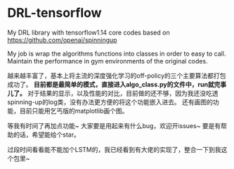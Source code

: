# DRL-tensorflow
My DRL library with tensorflow1.14
core codes based on https://github.com/openai/spinningup

My job is wrap the algorithms functions into classes in order to easy to call.
Maintain the performance in gym environments of the original codes.

越来越丰富了，基本上将主流的深度强化学习的off-policy的三个主要算法都打包成功了。
**目前都是最简单的模式，直接进入algo_class.py的文件中，run就完事儿了。**
对于结果的显示，以及性能的对比，目前做的还不够，因为我还没吃透spinning-up的log类，没有办法更方便的将这个功能嵌入进去。
还有画图的功能，目前只能用乞丐版的matplotlib画个图。

等我有时间了再加点功能~
大家要是用起来有什么bug，欢迎开issues~
要是有帮助的话，希望能给个star。

过段时间看看能不能加个LSTM的，我已经看到有大佬的实现了，整合一下到我这个包里~